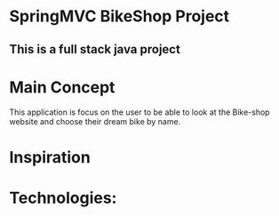# SpringMVC BikeShop Project #
## This is a full stack java project ##

# Main Concept
  This application is focus on the user to be able to look at the Bike-shop website and choose their dream bike by name.


# Inspiration



# Technologies:
